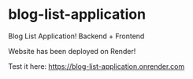 # blog-list-application
Blog List Application! Backend + Frontend

Website has been deployed on Render!

Test it here: https://blog-list-application.onrender.com